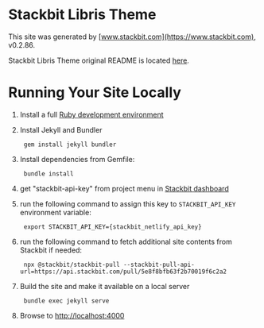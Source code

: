 # Stackbit Libris Theme

This site was generated by [www.stackbit.com](https://www.stackbit.com), v0.2.86.

Stackbit Libris Theme original README is located [here](./README.theme.md).

# Running Your Site Locally

1. Install a full [Ruby development environment](https://jekyllrb.com/docs/installation/)

1. Install Jekyll and Bundler

        gem install jekyll bundler

1. Install dependencies from Gemfile:

        bundle install

1. get "stackbit-api-key" from project menu in [Stackbit dashboard](https://app.stackbit.com/dashboard)

1. run the following command to assign this key to `STACKBIT_API_KEY` environment variable:

        export STACKBIT_API_KEY={stackbit_netlify_api_key}

1. run the following command to fetch additional site contents from Stackbit if needed:

        npx @stackbit/stackbit-pull --stackbit-pull-api-url=https://api.stackbit.com/pull/5e8f8bfb63f2b70019f6c2a2

1. Build the site and make it available on a local server

        bundle exec jekyll serve

1. Browse to [http://localhost:4000](http://localhost:4000)
